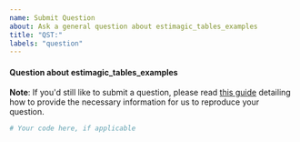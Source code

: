 ```yaml
---
name: Submit Question
about: Ask a general question about estimagic_tables_examples
title: "QST:"
labels: "question"
---
```


#### Question about estimagic_tables_examples

**Note**: If you'd still like to submit a question, please read [this guide](https://matthewrocklin.com/blog/work/2018/02/28/minimal-bug-reports) detailing how to
provide the necessary information for us to reproduce your question.

```python
# Your code here, if applicable
```
